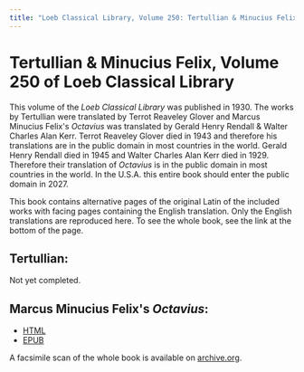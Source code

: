 ```yaml
---
title: "Loeb Classical Library, Volume 250: Tertullian & Minucius Felix"
---
```


# Tertullian & Minucius Felix, Volume 250 of Loeb Classical Library

This volume of the *Loeb Classical Library* was published in 1930. The works by Tertullian were translated by Terrot Reaveley Glover and Marcus Minucius Felix's *Octavius* was translated by Gerald Henry Rendall & Walter Charles Alan Kerr. Terrot Reaveley Glover died in 1943 and therefore his translations are in the public domain in most countries in the world. Gerald Henry Rendall died in 1945 and Walter Charles Alan Kerr died in 1929. Therefore their translation of *Octavius* is in the public domain in most countries in the world. In the U.S.A. this entire book should enter the public domain in 2027.

This book contains alternative pages of the original Latin of the included works with facing pages containing the English translation. Only the English translations are reproduced here. To see the whole book, see the link at the bottom of the page.

## Tertullian:

Not yet completed.

## Marcus Minucius Felix's *Octavius*:

* [HTML](http://canadafiles.xpian.info/octavius_rendall_kerr.html)
* [EPUB](http://canadafiles.xpian.info/octavius_rendall_kerr.epub)


A facsimile scan of the whole book is available on [archive.org](https://archive.org/details/L250TertullianApologyMarcusMinuciusFelixDeSpectaculisOctavius).
